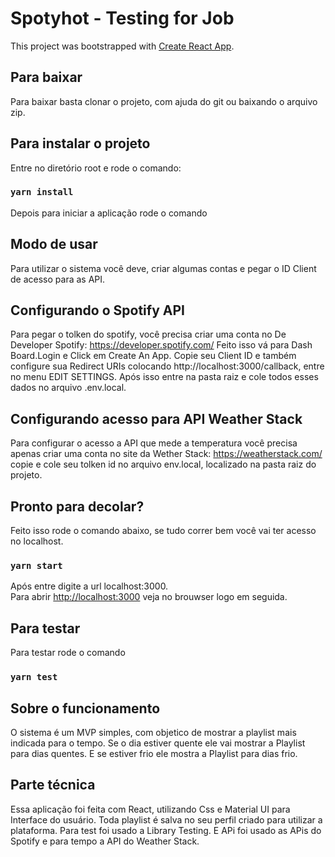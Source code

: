 # Spotyhot - Testing for Job

This project was bootstrapped with [Create React App](https://github.com/facebook/create-react-app).
## Para baixar
Para baixar basta clonar o projeto, com ajuda do git ou baixando o arquivo zip.

## Para instalar o projeto
Entre no diretório root e rode o comando:

### `yarn install`
Depois para iniciar a aplicação rode o comando

## Modo de usar
Para utilizar o sistema você deve, criar algumas contas e pegar o ID Client de acesso para as API.

## Configurando o Spotify API
Para pegar o tolken do spotify, você precisa criar uma conta no De Developer Spotify: https://developer.spotify.com/
Feito isso vá para Dash Board.Login e Click em Create An App.
Copie seu Client ID e também configure sua Redirect URIs colocando http://localhost:3000/callback, entre no menu EDIT SETTINGS.
Após isso entre na pasta raiz e cole todos esses dados no arquivo .env.local.

## Configurando acesso para API Weather Stack
Para configurar o acesso a API que mede a temperatura você precisa apenas criar uma conta no site da Wether Stack: https://weatherstack.com/ copie e cole seu tolken id no arquivo env.local, localizado na pasta raiz do projeto.

## Pronto para decolar?
Feito isso rode o comando abaixo, se tudo correr bem você vai ter acesso no localhost. 

### `yarn start`
Após entre digite a url localhost:3000.\
Para abrir [http://localhost:3000](http://localhost:3000) veja no brouwser logo em seguida.

## Para testar
Para testar rode o comando
### `yarn test`

## Sobre o funcionamento
O sistema é um MVP simples, com objetico de mostrar a playlist mais indicada para o tempo.
Se o dia estiver quente ele vai mostrar a Playlist para dias quentes.
E se estiver frio ele mostra a Playlist para dias frio.

## Parte técnica
Essa aplicação foi feita com React, utilizando Css e Material UI para Interface do usuário.
Toda playlist é salva no seu perfil criado para utilizar a plataforma.
Para test foi usado a Library Testing.
E APi foi usado as APis do Spotify e para tempo a API do Weather Stack.

